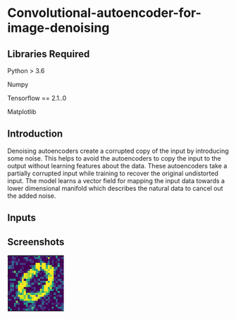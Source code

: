 # Convolutional-autoencoder-for-image-denoising


## Libraries Required
Python > 3.6

Numpy

Tensorflow == 2.1..0

Matplotlib 
## Introduction
Denoising autoencoders create a corrupted copy of the input by introducing some noise. This helps to avoid the autoencoders to copy the input to the output without learning features about the data. These autoencoders take a partially corrupted input while training to recover the original undistorted input. The model learns a vector field for mapping the input data towards a lower dimensional manifold which describes the natural data to cancel out the added noise.
## Inputs

## Screenshots

![App Screenshot](https://github.com/gaurav-g-12/Convolutional-autoencoder-for-image-denoising/blob/9425f5c05f8165586b0f6e78c4a0eea9ed0563e9/Inputs/0.png)

